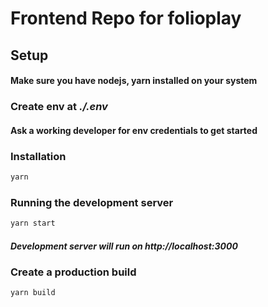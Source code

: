 # Frontend Repo for folioplay
## Setup
#### Make sure you have nodejs, yarn installed on your system


### Create env at ___./.env___
#### Ask a working developer for env credentials to get started
### Installation

```bash
yarn
```

### Running the development server

```bash
yarn start
```
##### Development server will run on http://localhost:3000

### Create a production build
```bash
yarn build
```
